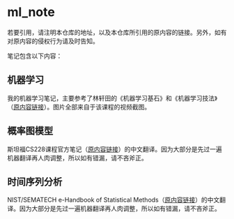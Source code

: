 # ml_note

若要引用，请注明本仓库的地址，以及本仓库所引用的原内容的链接。另外，如有对原内容的侵权行为请及时告知。

笔记包含以下内容：

## 机器学习

我的机器学习笔记，主要参考了林轩田的《机器学习基石》和《机器学习技法》（[原内容链接](https://www.youtube.com/channel/UC9Wi1Ias8t4u1OosYnHhi0Q)）。图片全部来自于该课程的视频截图。

## 概率图模型

斯坦福CS228课程官方笔记（[原内容链接](https://ermongroup.github.io/cs228-notes/)）的中文翻译。因为大部分是先过一遍机器翻译再人肉调整，所以如有错漏，请不吝斧正。

## 时间序列分析

NIST/SEMATECH e-Handbook of Statistical Methods（[原内容链接](https://www.itl.nist.gov/div898/handbook/)）的中文翻译。因为大部分是先过一遍机器翻译再人肉调整，所以如有错漏，请不吝斧正。


